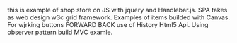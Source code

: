 this is example of shop store on JS with jquery and Handlebar.js. SPA takes as web design w3c grid framework. Examples of items builded 
with Canvas. For wjrking buttons FORWARD BACK use of History Html5 Api. Using observer pattern build MVC examle. 

